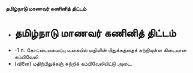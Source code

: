 **தமிழ்நாடு மாணவர் கணினித் திட்டம்**
- # தமிழ்நாடு மாணவர் கணினித் திட்டம்
- -1 n. கோட்டையமைப்பு வகையில் மதிலின் பிதுக்கத்தைச் சுற்றியுள்ள கிடையான கம்பிவேலி
- (வினை) மதிற்பிதுக்கஞ் சுற்றிக் கம்பிவேலியிட்டு அடை.

